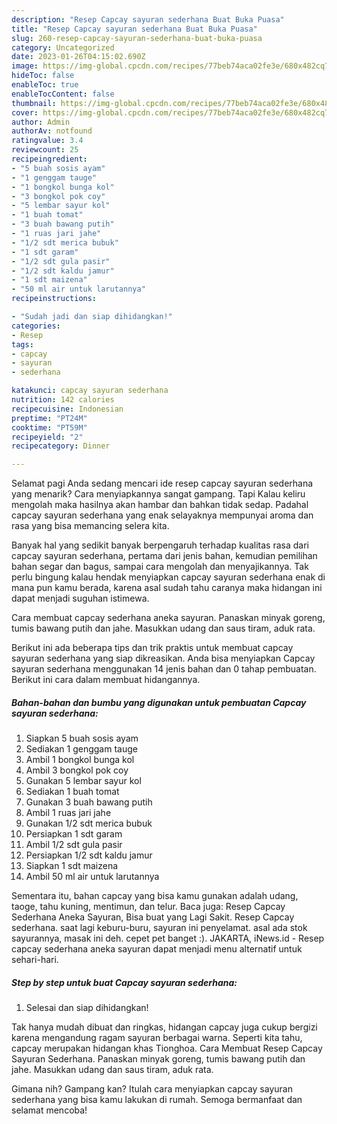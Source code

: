 ```yaml
---
description: "Resep Capcay sayuran sederhana Buat Buka Puasa"
title: "Resep Capcay sayuran sederhana Buat Buka Puasa"
slug: 260-resep-capcay-sayuran-sederhana-buat-buka-puasa
category: Uncategorized
date: 2023-01-26T04:15:02.690Z
image: https://img-global.cpcdn.com/recipes/77beb74aca02fe3e/680x482cq70/capcay-sayuran-sederhana-foto-resep-utama.jpg
hideToc: false
enableToc: true
enableTocContent: false
thumbnail: https://img-global.cpcdn.com/recipes/77beb74aca02fe3e/680x482cq70/capcay-sayuran-sederhana-foto-resep-utama.jpg
cover: https://img-global.cpcdn.com/recipes/77beb74aca02fe3e/680x482cq70/capcay-sayuran-sederhana-foto-resep-utama.jpg
author: Admin
authorAv: notfound
ratingvalue: 3.4
reviewcount: 25
recipeingredient:
- "5 buah sosis ayam"
- "1 genggam tauge"
- "1 bongkol bunga kol"
- "3 bongkol pok coy"
- "5 lembar sayur kol"
- "1 buah tomat"
- "3 buah bawang putih"
- "1 ruas jari jahe"
- "1/2 sdt merica bubuk"
- "1 sdt garam"
- "1/2 sdt gula pasir"
- "1/2 sdt kaldu jamur"
- "1 sdt maizena"
- "50 ml air untuk larutannya"
recipeinstructions:

- "Sudah jadi dan siap dihidangkan!"
categories:
- Resep
tags:
- capcay
- sayuran
- sederhana

katakunci: capcay sayuran sederhana 
nutrition: 142 calories
recipecuisine: Indonesian
preptime: "PT24M"
cooktime: "PT59M"
recipeyield: "2"
recipecategory: Dinner

---
```



Selamat pagi Anda sedang mencari ide resep capcay sayuran sederhana yang menarik? Cara menyiapkannya sangat gampang. Tapi Kalau keliru mengolah maka hasilnya akan hambar dan bahkan tidak sedap. Padahal capcay sayuran sederhana yang enak selayaknya mempunyai aroma dan rasa yang bisa memancing selera kita.


Banyak hal yang sedikit banyak berpengaruh terhadap kualitas rasa dari capcay sayuran sederhana, pertama dari jenis bahan, kemudian pemilihan bahan segar dan bagus, sampai cara mengolah dan menyajikannya. Tak perlu bingung kalau hendak menyiapkan capcay sayuran sederhana enak di mana pun kamu berada, karena asal sudah tahu caranya maka hidangan ini dapat menjadi suguhan istimewa.

Cara membuat capcay sederhana aneka sayuran. Panaskan minyak goreng, tumis bawang putih dan jahe. Masukkan udang dan saus tiram, aduk rata.


Berikut ini ada beberapa tips dan trik praktis untuk membuat capcay sayuran sederhana yang siap dikreasikan. Anda bisa menyiapkan Capcay sayuran sederhana menggunakan 14 jenis bahan dan 0 tahap pembuatan. Berikut ini cara dalam membuat hidangannya.

<!--inarticleads1-->

##### Bahan-bahan dan bumbu yang digunakan untuk pembuatan Capcay sayuran sederhana:

1. Siapkan 5 buah sosis ayam
1. Sediakan 1 genggam tauge
1. Ambil 1 bongkol bunga kol
1. Ambil 3 bongkol pok coy
1. Gunakan 5 lembar sayur kol
1. Sediakan 1 buah tomat
1. Gunakan 3 buah bawang putih
1. Ambil 1 ruas jari jahe
1. Gunakan 1/2 sdt merica bubuk
1. Persiapkan 1 sdt garam
1. Ambil 1/2 sdt gula pasir
1. Persiapkan 1/2 sdt kaldu jamur
1. Siapkan 1 sdt maizena
1. Ambil 50 ml air untuk larutannya


Sementara itu, bahan capcay yang bisa kamu gunakan adalah udang, taoge, tahu kuning, mentimun, dan telur. Baca juga: Resep Capcay Sederhana Aneka Sayuran, Bisa buat yang Lagi Sakit. Resep Capcay sederhana. saat lagi keburu-buru, sayuran ini penyelamat. asal ada stok sayurannya, masak ini deh. cepet pet banget :). JAKARTA, iNews.id - Resep capcay sederhana aneka sayuran dapat menjadi menu alternatif untuk sehari-hari. 

<!--inarticleads2-->

##### Step by step untuk buat Capcay sayuran sederhana:


1. Selesai dan siap dihidangkan!

Tak hanya mudah dibuat dan ringkas, hidangan capcay juga cukup bergizi karena mengandung ragam sayuran berbagai warna. Seperti kita tahu, capcay merupakan hidangan khas Tionghoa. Cara Membuat Resep Capcay Sayuran Sederhana. Panaskan minyak goreng, tumis bawang putih dan jahe. Masukkan udang dan saus tiram, aduk rata. 

Gimana nih? Gampang kan? Itulah cara menyiapkan capcay sayuran sederhana yang bisa kamu lakukan di rumah. Semoga bermanfaat dan selamat mencoba!
